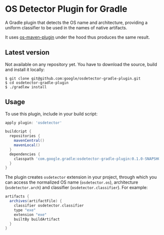 # OS Detector Plugin for Gradle
A Gradle plugin that detects the OS name and architecture, providing a uniform
classifier to be used in the names of native artifacts.

It uses [os-maven-plugin](https://github.com/trustin/os-maven-plugin) under the
hood thus produces the same result.

## Latest version
Not available on any repository yet. You have to download the source, build and
install it locally:

```
$ git clone git@github.com:google/osdetector-gradle-plugin.git
$ cd osdetector-gradle-plugin
$ ./gradlew install
```

## Usage
To use this plugin, include in your build script:
```groovy
apply plugin: 'osdetector'

buildcript {
  repositories {
    mavenCentral()
    mavenLocal()
  }
  dependencies {
    classpath 'com.google.gradle:osdetector-gradle-plugin:0.1.0-SNAPSHOT'
  }
}
```

The plugin creates ``osdetector`` extension in your project, through which you
can access the normalized OS name (``osdetector.os``), architecture
(``osdetector.arch``) and classifier (``osdetector.classifier``). For example:
```groovy
artifacts {
  archives(artifactFile) {
    classifier osdetector.classifier
    type "exe"
    extension "exe"
    builtBy buildArtifact
  }
}
```
